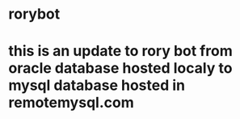 # rorybot
<h1>this is an update to rory bot from oracle database hosted localy to mysql database hosted in remotemysql.com</h1>